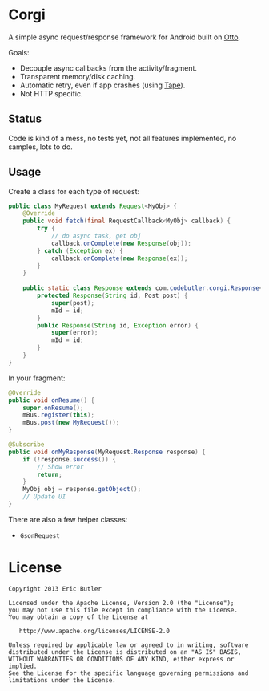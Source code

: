 Corgi
=====

A simple async request/response framework for Android built on [Otto](http://square.github.com/otto/).

Goals:

* Decouple async callbacks from the activity/fragment.
* Transparent memory/disk caching.
* Automatic retry, even if app crashes (using [Tape](http://square.github.com/tape/)).
* Not HTTP specific.

Status
------

Code is kind of a mess, no tests yet, not all features implemented, no samples, lots to do.

Usage
-----

Create a class for each type of request:

```java
public class MyRequest extends Request<MyObj> {
    @Override
    public void fetch(final RequestCallback<MyObj> callback) {
        try {
            // do async task, get obj
            callback.onComplete(new Response(obj));
        } catch (Exception ex) {
            callback.onComplete(new Response(ex));
        }
    }
    
    public static class Response extends com.codebutler.corgi.Response<MyObj> {
        protected Response(String id, Post post) {
            super(post);
            mId = id;
        }
        public Response(String id, Exception error) {
            super(error);
            mId = id;
        }
    }
}
```


In your fragment:

```java
@Override
public void onResume() {
    super.onResume();
    mBus.register(this);
    mBus.post(new MyRequest());
}

@Subscribe
public void onMyResponse(MyRequest.Response response) {
    if (!response.success()) {
        // Show error
        return;
    }
    MyObj obj = response.getObject();
    // Update UI
}
```

There are also a few helper classes:

* `GsonRequest`

License
=======

    Copyright 2013 Eric Butler

    Licensed under the Apache License, Version 2.0 (the "License");
    you may not use this file except in compliance with the License.
    You may obtain a copy of the License at

       http://www.apache.org/licenses/LICENSE-2.0

    Unless required by applicable law or agreed to in writing, software
    distributed under the License is distributed on an "AS IS" BASIS,
    WITHOUT WARRANTIES OR CONDITIONS OF ANY KIND, either express or implied.
    See the License for the specific language governing permissions and
    limitations under the License.